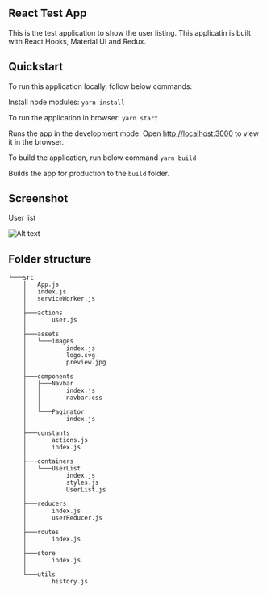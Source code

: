 ## React Test App

This is the test application to show the user listing. This applicatin is built with React Hooks, Material UI and Redux.

## Quickstart

To run this application locally, follow below commands:

Install node modules:
`yarn install`

To run the application in browser:
`yarn start`

Runs the app in the development mode.
Open [http://localhost:3000](http://localhost:3000) to view it in the browser.

To build the application, run below command
`yarn build`

Builds the app for production to the `build` folder.

## Screenshot

User list

![Alt text](/docs/uselist.png?raw=true "User list")

## Folder structure

```
└───src
    │   App.js
    │   index.js
    │   serviceWorker.js
    │
    ├───actions
    │       user.js
    │
    ├───assets
    │   └───images
    │           index.js
    │           logo.svg
    │           preview.jpg
    │
    ├───components
    │   ├───Navbar
    │   │       index.js
    │   │       navbar.css
    │   │
    │   └───Paginator
    │           index.js
    │
    ├───constants
    │       actions.js
    │       index.js
    │
    ├───containers
    │   └───UserList
    │           index.js
    │           styles.js
    │           UserList.js
    │
    ├───reducers
    │       index.js
    │       userReducer.js
    │
    ├───routes
    │       index.js
    │
    ├───store
    │       index.js
    │
    └───utils
            history.js
			
```			